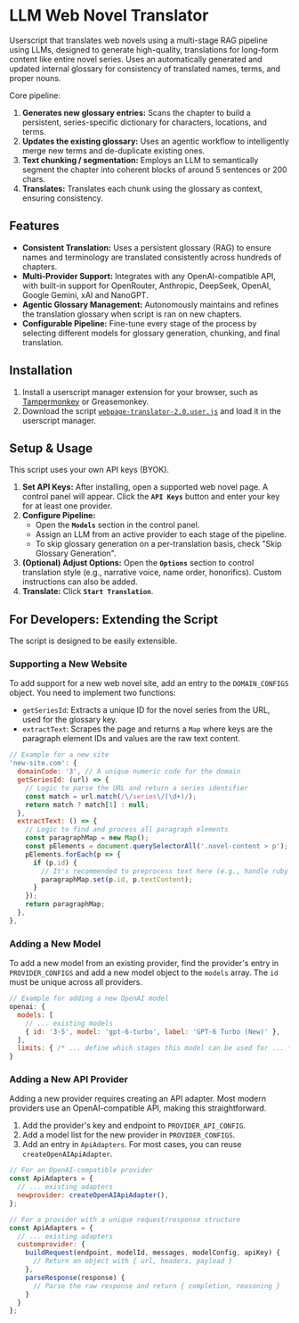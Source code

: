 # LLM Web Novel Translator

Userscript that translates web novels using a multi-stage RAG pipeline using LLMs, designed to generate high-quality, translations for long-form content like entire novel series. Uses an automatically generated and updated internal glossary for consistency of translated names, terms, and proper nouns.

Core pipeline:
1.  **Generates new glossary entries:** Scans the chapter to build a persistent, series-specific dictionary for characters, locations, and terms.
2.  **Updates the existing glossary:** Uses an agentic workflow to intelligently merge new terms and de-duplicate existing ones.
3.  **Text chunking / segmentation:** Employs an LLM to semantically segment the chapter into coherent blocks of around 5 sentences or 200 chars.
4.  **Translates:** Translates each chunk using the glossary as context, ensuring consistency.

## Features

-   **Consistent Translation:** Uses a persistent glossary (RAG) to ensure names and terminology are translated consistently across hundreds of chapters.
-   **Multi-Provider Support:** Integrates with any OpenAI-compatible API, with built-in support for OpenRouter, Anthropic, DeepSeek, OpenAI, Google Gemini, xAI and NanoGPT.
-   **Agentic Glossary Management:** Autonomously maintains and refines the translation glossary when script is ran on new chapters.
-   **Configurable Pipeline:** Fine-tune every stage of the process by selecting different models for glossary generation, chunking, and final translation.

## Installation

1.  Install a userscript manager extension for your browser, such as [Tampermonkey](https://www.tampermonkey.net/) or Greasemonkey.
2.  Download the script [`webpage-translator-2.0.user.js`](https://github.com/qw02/llm-translate-userscript/raw/main/webpage-translator-2.0.user.js) and load it in the userscript manager.

## Setup & Usage

This script uses your own API keys (BYOK).

1.  **Set API Keys:** After installing, open a supported web novel page. A control panel will appear. Click the **`API Keys`** button and enter your key for at least one provider.
2.  **Configure Pipeline:**
    -   Open the **`Models`** section in the control panel.
    -   Assign an LLM from an active provider to each stage of the pipeline.
    -   To skip glossary generation on a per-translation basis, check "Skip Glossary Generation".
3.  **(Optional) Adjust Options:** Open the **`Options`** section to control translation style (e.g., narrative voice, name order, honorifics). Custom instructions can also be added.
4.  **Translate:** Click **`Start Translation`**.

## For Developers: Extending the Script

The script is designed to be easily extensible.

### Supporting a New Website

To add support for a new web novel site, add an entry to the `DOMAIN_CONFIGS` object. You need to implement two functions:

-   `getSeriesId`: Extracts a unique ID for the novel series from the URL, used for the glossary key.
-   `extractText`: Scrapes the page and returns a `Map` where keys are the paragraph element IDs and values are the raw text content.

```javascript
// Example for a new site
'new-site.com': {
  domainCode: '3', // A unique numeric code for the domain
  getSeriesId: (url) => {
    // Logic to parse the URL and return a series identifier
    const match = url.match(/\/series\/(\d+)/);
    return match ? match[1] : null;
  },
  extractText: () => {
    // Logic to find and process all paragraph elements
    const paragraphMap = new Map();
    const pElements = document.querySelectorAll('.novel-content > p');
    pElements.forEach(p => {
      if (p.id) {
        // It's recommended to preprocess text here (e.g., handle ruby tags)
        paragraphMap.set(p.id, p.textContent);
      }
    });
    return paragraphMap;
  },
},
```

### Adding a New Model

To add a new model from an existing provider, find the provider's entry in `PROVIDER_CONFIGS` and add a new model object to the `models` array. The `id` must be unique across all providers.

```javascript
// Example for adding a new OpenAI model
openai: {
  models: [
    // ... existing models
    { id: '3-5', model: 'gpt-6-turbo', label: 'GPT-6 Turbo (New)' },
  ],
  limits: { /* ... define which stages this model can be used for ... */ }
}
```

### Adding a New API Provider

Adding a new provider requires creating an API adapter. Most modern providers use an OpenAI-compatible API, making this straightforward.

1.  Add the provider's key and endpoint to `PROVIDER_API_CONFIG`.
2.  Add a model list for the new provider in `PROVIDER_CONFIGS`.
3.  Add an entry in `ApiAdapters`. For most cases, you can reuse `createOpenAIApiAdapter`.

```javascript
// For an OpenAI-compatible provider
const ApiAdapters = {
  // ... existing adapters
  newprovider: createOpenAIApiAdapter(),
};

// For a provider with a unique request/response structure
const ApiAdapters = {
  // ... existing adapters
  customprovider: {
    buildRequest(endpoint, modelId, messages, modelConfig, apiKey) {
      // Return an object with { url, headers, payload }
    },
    parseResponse(response) {
      // Parse the raw response and return { completion, reasoning }
    }
  }
};
```
